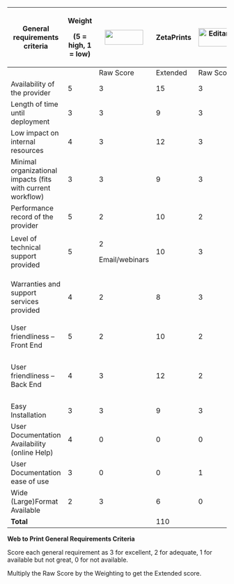 <table>
<thead>
<tr class="header">
<th><strong>General requirements criteria</strong></th>
<th><p><strong>Weight</strong></p>
<p>(5 = high, 1 = low)</p></th>
<th><img src="media/image1.png" style="width:0.91667in;height:0.36066in" /></th>
<th><strong>ZetaPrints</strong></th>
<th><img src="media/image3.png" style="width:1.33333in;height:0.43386in" alt="Editandprint" /></th>
<th></th>
<th></th>
<th></th>
</tr>
</thead>
<tbody>
<tr class="odd">
<td></td>
<td></td>
<td>Raw Score</td>
<td>Extended</td>
<td>Raw Score</td>
<td>Extended</td>
<td>Raw Score</td>
<td>Extended</td>
</tr>
<tr class="even">
<td>Availability of the provider</td>
<td>5</td>
<td>3</td>
<td>15</td>
<td>3</td>
<td>15</td>
<td>3</td>
<td>15</td>
</tr>
<tr class="odd">
<td>Length of time until deployment</td>
<td>3</td>
<td>3</td>
<td>9</td>
<td>3</td>
<td>9</td>
<td>3</td>
<td>9</td>
</tr>
<tr class="even">
<td>Low impact on internal resources</td>
<td>4</td>
<td>3</td>
<td>12</td>
<td>3</td>
<td>12</td>
<td>3</td>
<td>12</td>
</tr>
<tr class="odd">
<td>Minimal organizational impacts (fits with current workflow)</td>
<td>3</td>
<td>3</td>
<td>9</td>
<td>3</td>
<td>9</td>
<td>2</td>
<td>6</td>
</tr>
<tr class="even">
<td>Performance record of the provider</td>
<td>5</td>
<td>2</td>
<td>10</td>
<td>2</td>
<td>10</td>
<td>2</td>
<td>10</td>
</tr>
<tr class="odd">
<td>Level of technical support provided</td>
<td>5</td>
<td><p>2</p>
<p>Email/webinars</p></td>
<td>10</td>
<td>3</td>
<td>15</td>
<td><p>3</p>
<p>Email/Phone</p></td>
<td>15</td>
</tr>
<tr class="even">
<td>Warranties and support services provided</td>
<td>4</td>
<td>2</td>
<td>8</td>
<td>3</td>
<td>12</td>
<td><p>3</p>
<p>Training (mandatory)</p></td>
<td>12</td>
</tr>
<tr class="odd">
<td>User friendliness –Front End</td>
<td>5</td>
<td>2</td>
<td>10</td>
<td>2</td>
<td>10</td>
<td>3</td>
<td>15</td>
</tr>
<tr class="even">
<td>User friendliness –Back End</td>
<td>4</td>
<td>3</td>
<td>12</td>
<td>2</td>
<td>8</td>
<td><p>3</p>
<p>(based on video)</p></td>
<td>12</td>
</tr>
<tr class="odd">
<td>Easy Installation</td>
<td>3</td>
<td>3</td>
<td>9</td>
<td>3</td>
<td>9</td>
<td>3</td>
<td>9</td>
</tr>
<tr class="even">
<td>User Documentation Availability (online Help)</td>
<td>4</td>
<td>0</td>
<td>0</td>
<td>0</td>
<td>0</td>
<td>0</td>
<td>0</td>
</tr>
<tr class="odd">
<td>User Documentation ease of use</td>
<td>3</td>
<td>0</td>
<td>0</td>
<td>1</td>
<td>3</td>
<td>0</td>
<td>0</td>
</tr>
<tr class="even">
<td>Wide (Large)Format Available</td>
<td>2</td>
<td>3</td>
<td>6</td>
<td>0</td>
<td>0</td>
<td>0</td>
<td>0</td>
</tr>
<tr class="odd">
<td><strong>Total</strong></td>
<td></td>
<td></td>
<td>110</td>
<td></td>
<td>112</td>
<td></td>
<td>115</td>
</tr>
</tbody>
</table>

**Web to Print General Requirements Criteria**

Score each general requirement as 3 for excellent, 2 for adequate, 1 for
available but not great, 0 for not available.

Multiply the Raw Score by the Weighting to get the Extended score.
